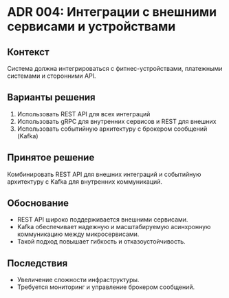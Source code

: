 # ADR 004: Интеграции с внешними сервисами и устройствами

## Контекст
Система должна интегрироваться с фитнес-устройствами, платежными системами и сторонними API.

## Варианты решения
1. Использовать REST API для всех интеграций  
2. Использовать gRPC для внутренних сервисов и REST для внешних  
3. Использовать событийную архитектуру с брокером сообщений (Kafka)

## Принятое решение
Комбинировать REST API для внешних интеграций и событийную архитектуру с Kafka для внутренних коммуникаций.

## Обоснование
- REST API широко поддерживается внешними сервисами.  
- Kafka обеспечивает надежную и масштабируемую асинхронную коммуникацию между микросервисами.  
- Такой подход повышает гибкость и отказоустойчивость.

## Последствия
- Увеличение сложности инфраструктуры.  
- Требуется мониторинг и управление брокером сообщений.